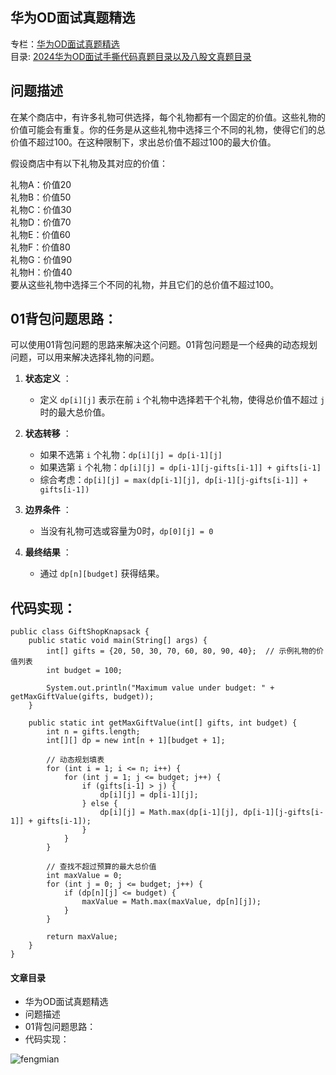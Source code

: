 ## 华为OD面试真题精选

专栏：[华为OD面试真题精选](https://blog.csdn.net/banxia_frontend/category_12436481.html)  
目录:
[2024华为OD面试手撕代码真题目录以及八股文真题目录](https://blog.csdn.net/banxia_frontend/article/details/138131520)

## 问题描述

在某个商店中，有许多礼物可供选择，每个礼物都有一个固定的价值。这些礼物的价值可能会有重复。你的任务是从这些礼物中选择三个不同的礼物，使得它们的总价值不超过100。在这种限制下，求出总价值不超过100的最大价值。

假设商店中有以下礼物及其对应的价值：

礼物A：价值20  
礼物B：价值50  
礼物C：价值30  
礼物D：价值70  
礼物E：价值60  
礼物F：价值80  
礼物G：价值90  
礼物H：价值40  
要从这些礼物中选择三个不同的礼物，并且它们的总价值不超过100。

## 01背包问题思路：

可以使用01背包问题的思路来解决这个问题。01背包问题是一个经典的动态规划问题，可以用来解决选择礼物的问题。

  1. **状态定义** ：

     * 定义 `dp[i][j]` 表示在前 `i` 个礼物中选择若干个礼物，使得总价值不超过 `j` 时的最大总价值。
  2. **状态转移** ：

     * 如果不选第 `i` 个礼物：`dp[i][j] = dp[i-1][j]`
     * 如果选第 `i` 个礼物：`dp[i][j] = dp[i-1][j-gifts[i-1]] + gifts[i-1]`
     * 综合考虑：`dp[i][j] = max(dp[i-1][j], dp[i-1][j-gifts[i-1]] + gifts[i-1])`
  3. **边界条件** ：

     * 当没有礼物可选或容量为0时，`dp[0][j] = 0`
  4. **最终结果** ：

     * 通过 `dp[n][budget]` 获得结果。

## 代码实现：

    
    
    public class GiftShopKnapsack {
        public static void main(String[] args) {
            int[] gifts = {20, 50, 30, 70, 60, 80, 90, 40};  // 示例礼物的价值列表
            int budget = 100;
            
            System.out.println("Maximum value under budget: " + getMaxGiftValue(gifts, budget));
        }
    
        public static int getMaxGiftValue(int[] gifts, int budget) {
            int n = gifts.length;
            int[][] dp = new int[n + 1][budget + 1];
            
            // 动态规划填表
            for (int i = 1; i <= n; i++) {
                for (int j = 1; j <= budget; j++) {
                    if (gifts[i-1] > j) {
                        dp[i][j] = dp[i-1][j];
                    } else {
                        dp[i][j] = Math.max(dp[i-1][j], dp[i-1][j-gifts[i-1]] + gifts[i-1]);
                    }
                }
            }
            
            // 查找不超过预算的最大总价值
            int maxValue = 0;
            for (int j = 0; j <= budget; j++) {
                if (dp[n][j] <= budget) {
                    maxValue = Math.max(maxValue, dp[n][j]);
                }
            }
            
            return maxValue;
        }
    }
    

#### 文章目录

  * 华为OD面试真题精选
  * 问题描述
  * 01背包问题思路：
  * 代码实现：

![fengmian](https://i-blog.csdnimg.cn/blog_migrate/298ee8004c3eb05a137bd4abf2f2ff0d.png)

